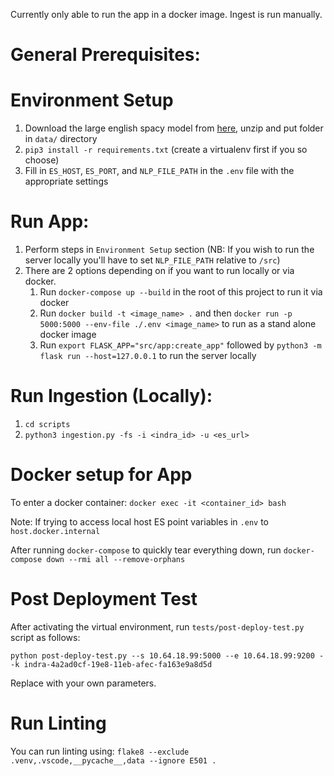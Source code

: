 Currently only able to run the app in a docker image. Ingest is run manually. 

# General Prerequisites:

# Environment Setup
1. Download the large english spacy model from [here](https://spacy.io/models/en), unzip and put folder in `data/` directory
2. `pip3 install -r requirements.txt` (create a virtualenv first if you so choose)
3. Fill in `ES_HOST`, `ES_PORT`, and `NLP_FILE_PATH` in the `.env` file with the appropriate settings

# Run App:
1. Perform steps in `Environment Setup` section (NB: If you wish to run the server locally you'll have to set `NLP_FILE_PATH` relative to `/src`)
2. There are 2 options depending on if you want to run locally or via docker.
    1. Run `docker-compose up --build` in the root of this project to run it via docker
    2. Run `docker build -t <image_name> .` and then `docker run -p 5000:5000 --env-file ./.env <image_name>` to run as a stand alone docker image
    3. Run `export FLASK_APP="src/app:create_app"` followed by `python3 -m flask run --host=127.0.0.1` to run the server locally

# Run Ingestion (Locally):
1. `cd scripts`
2. `python3 ingestion.py -fs -i <indra_id> -u <es_url>`


# Docker setup for App
To enter a docker container: `docker exec -it <container_id> bash`

Note: If trying to access local host ES point variables in `.env` to `host.docker.internal`

After running `docker-compose` to quickly tear everything down, run `docker-compose down --rmi all --remove-orphans`

# Post Deployment Test

After activating the virtual environment, run `tests/post-deploy-test.py` script as follows:

`python post-deploy-test.py --s 10.64.18.99:5000 --e 10.64.18.99:9200 --k indra-4a2ad0cf-19e8-11eb-afec-fa163e9a8d5d `

Replace with your own parameters. 
# Run Linting
You can run linting using: `flake8 --exclude .venv,.vscode,__pycache__,data --ignore E501 .`
